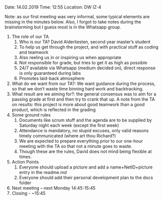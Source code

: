 Date: 14.02.2019
Time: 12:55
Location: DW IZ-4

Note: as our first meeting was very informal, some typical elements are missing in the minutes below.
Also, I forgot to take notes during the brainstorming but I guess most is in the Whatsapp group.

1.	The role of our TA
    1.	Who is our TA? David Alderliesten, second year master’s student
    2.	To help us get through the project, and with practical stuff as coding and teamwork
    3.	Also reeling us in or inspiring us when appropriate
    4.	Not responsible for grade, but tries to get it as high as possible 
    5.	24/7 available via Whatsapp (medium decided on), direct response is only guaranteed during labs
    6.	Promotes laid-back atmosphere
2.	What do we want from our TA?:	We want guidance during the process, so that we don’t waste time binning hard work and backtracking.
3.	What result are we aiming for?: the general consensus was to aim for a passing grade at first and then try to crank that up. A note from the TA on results: this project is more about good teamwork than a good product, which is reflected in the grading
4.	Some ground rules
    1.	Documents like scrum stuff and the agenda are to be supplied by Saturday night each week (except the first week)
    2.	Attendance is mandatory, no stupid excuses, only valid reasons timely communicated (where art thou Richard?)
    3.	We are expected to prepare everything prior to our one-hour meeting with the TA so that not a minute goes to waste.
    4.	Though these are the rules, David does not mind being flexible at times.
5.	Action Points
    1.	Everyone should upload a picture and add a name+NetID+picture entry in the readme.md
    2.	Everyone should add their personal development plan to the docs folder
6.	Next meeting – next Monday 14:45-15:45 
7.	Closing - ~15:45

